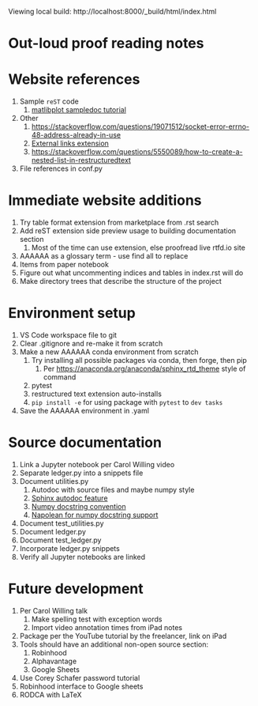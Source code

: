 Viewing local build: http://localhost:8000/_build/html/index.html

# Out-loud proof reading notes

# Website references
1. Sample `reST` code
    1. [matlibplot sampledoc tutorial](https://matplotlib.org/sampledoc/)
1. Other
    1. https://stackoverflow.com/questions/19071512/socket-error-errno-48-address-already-in-use
    1. [External links extension](https://sublime-and-sphinx-guide.readthedocs.io/en/latest/references.html#use-the-external-links-extension)
    1. https://stackoverflow.com/questions/5550089/how-to-create-a-nested-list-in-restructuredtext
1. File references in conf.py

# Immediate website additions
1. Try table format extension from marketplace from .rst search
1. Add reST extension side preview usage to building documentation section
    1. Most of the time can use extension, else proofread live rtfd.io site
1. AAAAAA as a glossary term - use find all to replace
1. Items from paper notebook
1. Figure out what uncommenting indices and tables in index.rst will do
1. Make directory trees that describe the structure of the project

# Environment setup
1. VS Code workspace file to git
1. Clear .gitignore and re-make it from scratch
1. Make a new AAAAAA conda environment from scratch
    1. Try installing all possible packages via conda, then forge, then pip
        1. Per https://anaconda.org/anaconda/sphinx_rtd_theme style of command
    1. pytest
    1. restructured text extension auto-installs
    1. `pip install -e` for using package with `pytest` to `dev tasks`
1. Save the AAAAAA environment in .yaml

# Source documentation
1. Link a Jupyter notebook per Carol Willing video
1. Separate ledger.py into a snippets file
1. Document utilities.py
    1. Autodoc with source files and maybe numpy style
    1. [Sphinx autodoc feature](http://www.sphinx-doc.org/en/master/usage/extensions/autodoc.html)
    1. [Numpy docstring convention](https://numpydoc.readthedocs.io/en/latest/format.html#docstring-standard)
    1. [Napolean for numpy docstring support](http://www.sphinx-doc.org/en/master/usage/extensions/napoleon.html#module-sphinx.ext.napoleon)
1. Document test_utilities.py
1. Document ledger.py
1. Document test_ledger.py
1. Incorporate ledger.py snippets
1. Verify all Jupyter notebooks are linked

# Future development
1. Per Carol Willing talk
    1. Make spelling test with exception words
    1. Import video annotation times from iPad notes
1. Package per the YouTube tutorial by the freelancer, link on iPad
1. Tools should have an additional non-open source section:
    1. Robinhood
    1. Alphavantage
    1. Google Sheets
1. Use Corey Schafer password tutorial
1. Robinhood interface to Google sheets
1. RODCA with LaTeX